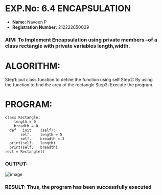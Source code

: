 # EXP.No: 6.4     ENCAPSULATION

- **Name:** Naveen P
- **Registration Number:** 212222050039
### AIM: To Implement Encapsulation using private members –of a class rectangle with private variables length,width.
# ALGORITHM: 
Step1: put class function to define the function using self 
Step2: By using the function to find the area of the rectangle Step3: Execute the program.

# PROGRAM:
```
class Rectangle:
 	length = 0
 	breadth = 0
  def	init	(self):
       self.	length = 5
       self.	breadth = 3
  print(self.	length)
  print(self.	breadth)
rect = Rectangle()
```
### OUTPUT:
 
![image](https://github.com/user-attachments/assets/ea434dc1-3f93-4a66-8828-1d815e9ff015)

 

### RESULT: Thus, the program has been successfully executed
